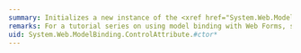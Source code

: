 ```yaml
---
summary: Initializes a new instance of the <xref href="System.Web.ModelBinding.ControlAttribute"></xref> class.
remarks: For a tutorial series on using model binding with Web Forms, see [Model Binding and Web Forms](http://go.microsoft.com/fwlink/?LinkId=286117).
uid: System.Web.ModelBinding.ControlAttribute.#ctor*
---
```

